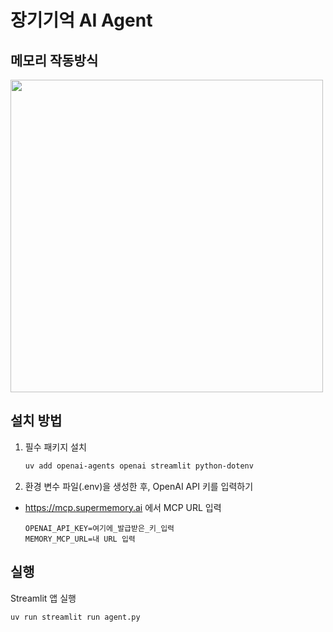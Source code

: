 


# 장기기억 AI Agent

## 메모리 작동방식
<img src="https://github.com/user-attachments/assets/7d0e3927-bf20-44fc-a9c9-0fb2c89c0ff2" width="500">


## 설치 방법

1. 필수 패키지 설치  
   ```bash
   uv add openai-agents openai streamlit python-dotenv 
   ```

2. 환경 변수 파일(.env)을 생성한 후, OpenAI API 키를 입력하기
 - https://mcp.supermemory.ai 에서 MCP URL 입력
   ```env
   OPENAI_API_KEY=여기에_발급받은_키_입력
   MEMORY_MCP_URL=내 URL 입력
   ```

## 실행

Streamlit 앱 실행  
   ```bash
   uv run streamlit run agent.py
   ```


